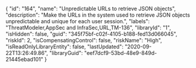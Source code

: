 {
  "id": "164",
  "name": "Unpredictable URLs to retrieve JSON objects",
  "description": "Make the URLs in the system used to retrieve JSON objects unpredictable and unique for each user session.",
  "labels": "ThreatModeler,AppSec and InfraSec,URL,TM-136",
  "libraryId": "1",
  "isHidden": false,
  "guid": "345f75bf-c02f-4105-b188-fed13d066045",
  "riskId": 2,
  "isCompensatingControl": false,
  "riskName": "High",
  "isReadOnlyLibraryEntity": false,
  "lastUpdated": "2020-09-22T13:26:49.86",
  "libraryGuid": "eef7dcf9-53bd-48e9-849d-21445ebad101"
}